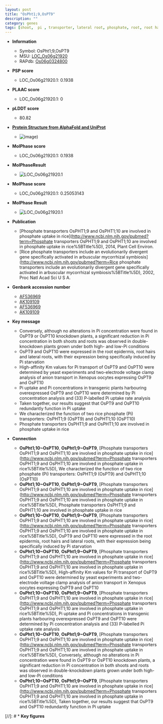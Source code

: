 ```yaml
---
layout: post
title: "OsPht1;9,OsPT9"
description: ""
category: genes
tags: [shoot,  pi , transporter, lateral root, phosphate, root, root hair]
---
```


* **Information**  
    + Symbol: OsPht1;9,OsPT9  
    + MSU: [LOC_Os06g21920](http://rice.plantbiology.msu.edu/cgi-bin/ORF_infopage.cgi?orf=LOC_Os06g21920)  
    + RAPdb: [Os06g0324800](http://rapdb.dna.affrc.go.jp/viewer/gbrowse_details/irgsp1?name=Os06g0324800)  

* **PSP score**  
    + LOC_Os06g21920.1: 0.1938 

* **PLAAC score**  
    + LOC_Os06g21920.1: 0 

* **pLDDT score**
    + 80.82

* **[Protein Structure from AlphaFold and UniProt](https://www.uniprot.org/uniprotkb/Q8H6G7/entry#structure)**
    + ![image](https://ricepsp.github.io/images/Q8/AF-Q8H6G7-F1.png))

* **MolPhase score**
    + LOC_Os06g21920.1: 0.1938

* **MolPhaseResult**
    + ![LOC_Os06g21920.1](https://ricepsp.github.io/pictures/LOC_Os06g/LOC_Os06g21920.1.png)

* **MolPhase score**
    + LOC_Os06g21920.1: 0.25053143

* **MolPhase Result**
    + ![LOC_Os06g21920.1](https://304243504.github.io/Pictures/LOC_Os06g/LOC_Os06g21920.1.png)

* **Publication**  
    + [Phosphate transporters OsPHT1;9 and OsPHT1;10 are involved in phosphate uptake in rice](http://www.ncbi.nlm.nih.gov/pubmed?term=Phosphate transporters OsPHT1;9 and OsPHT1;10 are involved in phosphate uptake in rice%5BTitle%5D), 2014, Plant Cell Environ.
    + [Rice phosphate transporters include an evolutionarily divergent gene specifically activated in arbuscular mycorrhizal symbiosis](http://www.ncbi.nlm.nih.gov/pubmed?term=Rice phosphate transporters include an evolutionarily divergent gene specifically activated in arbuscular mycorrhizal symbiosis%5BTitle%5D), 2002, Proc Natl Acad Sci U S A.

* **Genbank accession number**  
    + [AF536969](http://www.ncbi.nlm.nih.gov/nuccore/AF536969)
    + [AK109109](http://www.ncbi.nlm.nih.gov/nuccore/AK109109)
    + [AF536969](http://www.ncbi.nlm.nih.gov/nuccore/AF536969)
    + [AK109109](http://www.ncbi.nlm.nih.gov/nuccore/AK109109)

* **Key message**  
    + Conversely, although no alterations in Pi concentration were found in OsPT9 or OsPT10 knockdown plants, a significant reduction in Pi concentration in both shoots and roots was observed in double-knockdown plants grown under both high- and low-Pi conditions
    + OsPT9 and OsPT10 were expressed in the root epidermis, root hairs and lateral roots, with their expression being specifically induced by Pi starvation
    + High-affinity Km values for Pi transport of OsPT9 and OsPT10 were determined by yeast experiments and two-electrode voltage clamp analysis of anion transport in Xenopus oocytes expressing OsPT9 and OsPT10
    + Pi uptake and Pi concentrations in transgenic plants harbouring overexpressed OsPT9 and OsPT10 were determined by Pi concentration analysis and (33) P-labelled Pi uptake rate analysis
    + Taken together, our results suggest that OsPT9 and OsPT10 redundantly function in Pi uptake
    + We characterized the function of two rice phosphate (Pi) transporters: OsPHT1;9 (OsPT9) and OsPHT1;10 (OsPT10)
    + Phosphate transporters OsPHT1;9 and OsPHT1;10 are involved in phosphate uptake in rice

* **Connection**  
    + __OsPht1;10~OsPT10__, __OsPht1;9~OsPT9__, [Phosphate transporters OsPHT1;9 and OsPHT1;10 are involved in phosphate uptake in rice](http://www.ncbi.nlm.nih.gov/pubmed?term=Phosphate transporters OsPHT1;9 and OsPHT1;10 are involved in phosphate uptake in rice%5BTitle%5D), We characterized the function of two rice phosphate (Pi) transporters: OsPHT1;9 (OsPT9) and OsPHT1;10 (OsPT10)
    + __OsPht1;10~OsPT10__, __OsPht1;9~OsPT9__, [Phosphate transporters OsPHT1;9 and OsPHT1;10 are involved in phosphate uptake in rice](http://www.ncbi.nlm.nih.gov/pubmed?term=Phosphate transporters OsPHT1;9 and OsPHT1;10 are involved in phosphate uptake in rice%5BTitle%5D), Phosphate transporters OsPHT1;9 and OsPHT1;10 are involved in phosphate uptake in rice
    + __OsPht1;10~OsPT10__, __OsPht1;9~OsPT9__, [Phosphate transporters OsPHT1;9 and OsPHT1;10 are involved in phosphate uptake in rice](http://www.ncbi.nlm.nih.gov/pubmed?term=Phosphate transporters OsPHT1;9 and OsPHT1;10 are involved in phosphate uptake in rice%5BTitle%5D), OsPT9 and OsPT10 were expressed in the root epidermis, root hairs and lateral roots, with their expression being specifically induced by Pi starvation
    + __OsPht1;10~OsPT10__, __OsPht1;9~OsPT9__, [Phosphate transporters OsPHT1;9 and OsPHT1;10 are involved in phosphate uptake in rice](http://www.ncbi.nlm.nih.gov/pubmed?term=Phosphate transporters OsPHT1;9 and OsPHT1;10 are involved in phosphate uptake in rice%5BTitle%5D), High-affinity Km values for Pi transport of OsPT9 and OsPT10 were determined by yeast experiments and two-electrode voltage clamp analysis of anion transport in Xenopus oocytes expressing OsPT9 and OsPT10
    + __OsPht1;10~OsPT10__, __OsPht1;9~OsPT9__, [Phosphate transporters OsPHT1;9 and OsPHT1;10 are involved in phosphate uptake in rice](http://www.ncbi.nlm.nih.gov/pubmed?term=Phosphate transporters OsPHT1;9 and OsPHT1;10 are involved in phosphate uptake in rice%5BTitle%5D), Pi uptake and Pi concentrations in transgenic plants harbouring overexpressed OsPT9 and OsPT10 were determined by Pi concentration analysis and (33) P-labelled Pi uptake rate analysis
    + __OsPht1;10~OsPT10__, __OsPht1;9~OsPT9__, [Phosphate transporters OsPHT1;9 and OsPHT1;10 are involved in phosphate uptake in rice](http://www.ncbi.nlm.nih.gov/pubmed?term=Phosphate transporters OsPHT1;9 and OsPHT1;10 are involved in phosphate uptake in rice%5BTitle%5D), Conversely, although no alterations in Pi concentration were found in OsPT9 or OsPT10 knockdown plants, a significant reduction in Pi concentration in both shoots and roots was observed in double-knockdown plants grown under both high- and low-Pi conditions
    + __OsPht1;10~OsPT10__, __OsPht1;9~OsPT9__, [Phosphate transporters OsPHT1;9 and OsPHT1;10 are involved in phosphate uptake in rice](http://www.ncbi.nlm.nih.gov/pubmed?term=Phosphate transporters OsPHT1;9 and OsPHT1;10 are involved in phosphate uptake in rice%5BTitle%5D), Taken together, our results suggest that OsPT9 and OsPT10 redundantly function in Pi uptake

[//]: # * **Key figures**  


